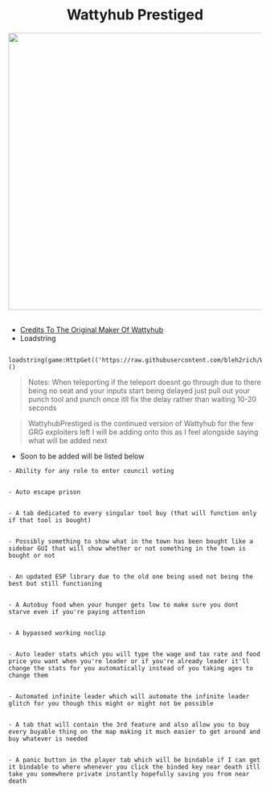 <h1 align="center"> Wattyhub Prestiged </h1> 
<p align= "center"> <kbd> <img  src="https://i.imgur.com/A64uSZ5.png"width="550"> </kbd><br><br>


- <a href="https://www.youtube.com/@wattyville5476">Credits To The Original Maker Of Wattyhub</a>
- Loadstring
```
 loadstring(game:HttpGet(('https://raw.githubusercontent.com/bleh2rich/WattyhubPrestiged/main/WattyhubPrestiged.lua'),true))()
```

> Notes: When teleporting if the teleport doesnt go through due to there being no seat and your inputs start being delayed just pull out your punch tool and punch once itll fix the delay rather than waiting 10-20 seconds

> WattyhubPrestiged is the continued version of Wattyhub for the few GRG exploiters left I will be adding onto this as I feel alongside saying what will be added next

- Soon to be added will be listed below
```
- Ability for any role to enter council voting


- Auto escape prison


- A tab dedicated to every singular tool buy (that will function only if that tool is bought)


- Possibly something to show what in the town has been bought like a sidebar GUI that will show whether or not something in the town is bought or not


- An updated ESP library due to the old one being used not being the best but still functioning


- A Autobuy food when your hunger gets low to make sure you dont starve even if you're paying attention


- A bypassed working noclip


- Auto leader stats which you will type the wage and tax rate and food price you want when you're leader or if you're already leader it'll change the stats for you automatically instead of you taking ages to change them


- Automated infinite leader which will automate the infinite leader glitch for you though this might or might not be possible


- A tab that will contain the 3rd feature and also allow you to buy every buyable thing on the map making it much easier to get around and buy whatever is needed


- A panic button in the player tab which will be bindable if I can get it bindable to where whenever you click the binded key near death itll take you somewhere private instantly hopefully saving you from near death
```
